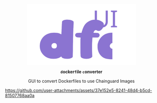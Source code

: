 
<p align="center">
<img align="center" alt="dfc" width="360" src="./ui/public/dfc-ui.svg">
<!--   <img width="250" align="center" alt="dfc-ui" src="https://github.com/user-attachments/assets/96e29a8a-b55f-4d93-b1af-a2d66071c272" /> -->
</p>

<p align="center">
<b><code>d</code>ocker<code>f</code>ile <code>c</code>onverter</b>

<p align="center">GUI to convert Dockerfiles to use Chainguard Images</p>
</p>



  https://github.com/user-attachments/assets/37e152e5-8241-48d4-b5cd-81507768aa0a








